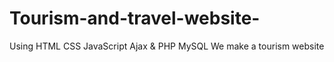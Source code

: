 # Tourism-and-travel-website-
Using HTML CSS JavaScript Ajax &amp; PHP MySQL We make a tourism website 
